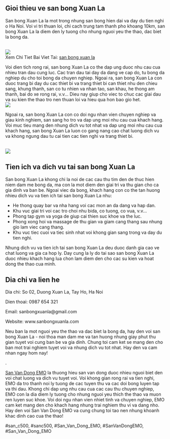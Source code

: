 <h2>Gioi thieu ve san bong Xuan La</h2><p>San bong Xuan La la mot trong nhung san bong hien dai va day du tien nghi o Ha Noi. Voi vi tri thuan loi, chi cach trung tam thanh pho khoang 10km, san bong Xuan La la diem den ly tuong cho nhung nguoi yeu the thao, dac biet la bong da.</p><br><img src="https://sanbongdepemo.com/wp-content/uploads/2024/12/san-van-dong-phu-tho.png"></br>
Xem Chi Tiet Bai Viet Tai: <a href="https://sanbongdepemo.com/san-bong-xuan-la/">san bong xuan la</a><p>Voi dien tich rong rai, san bong Xuan La co the dap ung duoc nhu cau cua nhieu tran dau cung luc. Cac tran dau tai day da dang ve cap do, tu bong da nghiep du cho toi bong da chuyen nghiep. Ngoai ra, san bong Xuan La con duoc trang bi day du cac thiet bi va trang thiet bi can thiet nhu den chieu sang, khung thanh, san co tu nhien va nhan tao, san khau, he thong am thanh, bai do xe rong rai, v.v... Dieu nay giup cho viec to chuc cac giai dau va su kien the thao tro nen thuan loi va hieu qua hon bao gio het.<br><img src="https://sanbongdepemo.com/wp-content/uploads/2024/12/san-bong-xuan-la-1024x768.png"></br><p>Ngoai ra, san bong Xuan La con co doi ngu nhan vien chuyen nghiep va giau kinh nghiem, san sang ho tro va dap ung moi nhu cau cua khach hang. Voi muc tieu mang den nhung dich vu tot nhat va dap ung moi nhu cau cua khach hang, san bong Xuan La luon co gang nang cao chat luong dich vu va khong ngung dau tu cai tien cac tien nghi va trang thiet bi.</p><br><img src="https://sanbongdepemo.com/wp-content/uploads/2024/12/san-van-dong-thien-truong.png"></br><h2>Tien ich va dich vu tai san bong Xuan La</h2><p>San bong Xuan La khong chi la noi de cac cau thu tim den de thuc hien niem dam me bong da, ma con la mot diem den giai tri va thu gian cho ca gia dinh va ban be. Ngoai viec da bong, khach hang con co the tan huong nhieu dich vu va tien ich tai san bong Xuan La nhu:<ul>
<li>He thong quay bar va nha hang voi cac mon an da dang va hap dan.</li>
<li>Khu vuc giai tri voi cac tro choi nhu bida, co tuong, co vua, v.v...</li>
<li>Phong tap gym va yoga de giup cai thien suc khoe va the luc.</li>
<li>Phong xong hoi va massage de thu gian va giam cang thang sau nhung gio lam viec cang thang.</li>
<li>Khu vuc tiec cuoi va tiec sinh nhat voi khong gian sang trong va day du tien nghi.</li>
</ul><p>Nhung dich vu va tien ich tai san bong Xuan La deu duoc danh gia cao ve chat luong va gia ca hop ly. Day cung la ly do tai sao san bong Xuan La duoc nhieu khach hang lua chon lam diem den cho cac su kien va hoat dong the thao cua minh.</p><h2>Dia chi va lien he</h2><p>Dia chi: So 02, Duong Xuan La, Tay Ho, Ha Noi<p>Dien thoai: 0987 654 321</p><p>Email: sanbongxuanla@gmail.com</p><p>Website: www.sanbongxuanla.com</p><p>Neu ban la mot nguoi yeu the thao va dac biet la bong da, hay den voi san bong Xuan La - noi thoa man dam me va tan huong nhung giay phut thu gian tuyet voi cung ban be va gia dinh. Chung toi cam ket se mang den cho ban mot trai nghiem tuyet voi va nhung dich vu tot nhat. Hay den va cam nhan ngay hom nay!</p><p>. 

<a href="https://sanbongdepemo.com/">San Van Dong EMO</a> la thuong hieu san van dong duoc nhieu nguoi biet den voi chat luong va dich vu tuyet voi. Voi khong gian rong rai va tien nghi, EMO da tro thanh noi ly tuong de cac tuyen thu va cac doi bong luyen tap va thi dau. Khong chi dap ung nhu cau cua cac cau thu chuyen nghiep, EMO con la dia diem ly tuong cho nhung nguoi yeu thich the thao va muon ren luyen suc khoe. Voi doi ngu nhan vien nhiet tinh va chuyen nghiep, EMO cam ket mang den cho khach hang nhung trai nghiem thu vi va dang nho. Hay den voi San Van Dong EMO va cung chung toi tao nen nhung khoanh khac dinh cao cua the thao!</p>
#san_c500, #sanc500, #San_Van_Dong_EMO, #SanVanDongEMO, #San_Van_Dong_EMO
